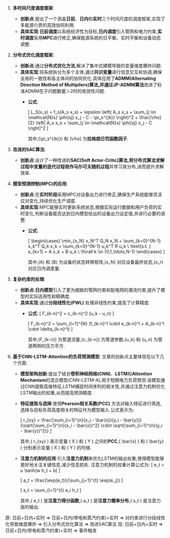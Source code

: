 1. **多时间尺度调度框架**:
   - **创新点**:提出了一个涵盖**日前**、**日内**和**实时**三个时间尺度的调度框架,实现了多能源介质的高效协同利用.
   - **具体实现**:**日前调度**以系统经济性为目标,**日内调度**引入管网和电力约束,**实时调度**采用**MPC**进行修正,确保能源系统的日平衡、实时平衡和设备动态调整.

2. **分布式优化调度框架**:
   - **创新点**:通过**分布式优化方法**,解决了集中式建模导致的变量维度爆炸问题.
   - **具体实现**:将系统拆分为多个主体,通过**共识变量**进行信息交互和协调,确保全局的一致性和各主体间的协同优化.具体应用了**ADMM(Alternating Direction Method of Multipliers)**算法,并通过**JP-ADMM算法**改进了标准ADMM在子问题数量＞2时的收敛性问题.
     - **公式**:

       \[
       L_S(x_s) = f_s(A_s x_s) + \epsilon \left( A_s x_s + \sum_{j \in \mathcal{N}_s} \phi_{sj} x_j - C - \pi_s^{(k)} \right)^2 + \frac{\rho}{2} \left\| A_s x_s + \sum_{j \in \mathcal{N}_s} \phi_{sj} x_j - C \right\|^2
       \]

       其中,\(\pi_s^{(k)}\) 和 \(\rho\) 为**拉格朗日罚函数因子**.

3. **改进的SAC算法**:
   - **创新点**:设计了一种改进的**SAC(Soft Actor-Critic)**算法,将分布式算法求解过程中变量的迭代过程视作**马尔可夫随机过程**并学习其分布,进而提升求解效率.

4. **模型预测控制(MPC)的应用**:
   - **创新点**:在**实时阶段**采用MPC对设备出力进行修正,确保生产系统能够灵活应对变化,持续优化生产调度.
   - **具体实现**:MPC能够实时更新系统状态,根据实际运行数据和用户负荷的实时变化,判断设备能否达到日内模型给出的设备出力设定值,并进行必要的调整.
     - **公式**:

       \[
       \begin{cases}
       \min_{x_N} x_N^T Q_N x_N + \sum_{k=0}^{N-1} x_k^T Q_k x_k + \sum_{k=0}^{N-1} u_k^T R u_k \\
       \text{s.t. } x_{k+1} = A x_k + B u_k \\
       \forall k \in \{0,1,\ldots,N-1\}
       \end{cases}
       \]

       其中,\(A\) 和 \(B\) 为设备的状态转移矩阵,\(x_N\) 对应设备最终状态,\(x_r\) 对应日内调度量.

5. **复杂约束的处理**:
   - **创新点**:**日内模型**引入了更为细致的管网约束和配电网的潮流约束,提升了模型的实际适用性和精确度.
   - **具体实现**:通过**分段线性化(PWL)** 处理非线性约束,提高了计算精度.
     - **公式**:
       \[
       F_{k-n}^2 = c_{k-n}^2 (u_k - u_n)
       \]

       \[
       F_{k-n}^2 = \sum_{l=1}^{N} (f_{k-n}^l \cdot e_{k-n}^l + A_{k-n}^l \cdot \delta_{k-n}^l)
       \]

       其中,\(F_{k-n}\) 为管道流量,\(c_{k-n}\) 为管道参数,\(u_k\) 和 \(u_n\) 为管道两侧的压力平方.

6. **基于CNN-LSTM-Attention的负荷预测模型**:
   文章的创新点主要体现在以下几个方面:

   - **模型架构创新**:提出了结合**卷积神经网络(CNN)**、**LSTM**和**Attention Mechanism**的混合模型(CNN-LSTM-A),用于短期电力负荷预测.该模型通过CNN提取高维特征,LSTM捕捉时间序列的相关性,并通过注意力机制优化LSTM输出的权重,从而提高预测精度.

   - **特征提取与选择**:使用**Pearson相关系数(PCC)** 方法对输入特征进行筛选,选择与目标负荷高度相关的特征作为模型输入.公式表示为:

     \[
     r_{xy} = \frac{\sum_{i=1}^{n}(x_i - \bar{x})(y_i - \bar{y})}{\sqrt{\sum_{i=1}^{n}(x_i - \bar{x})^2} \cdot \sqrt{\sum_{i=1}^{n}(y_i - \bar{y})^2}}
     \]

     其中,\( r_{xy} \) 表示变量 \( X \) 和 \( Y \) 之间的**PCC**,\( \bar{x} \) 和 \( \bar{y} \) 分别表示变量 \( X \) 和 \( Y \) 的均值.

   - **注意力机制的应用**:引入**注意力机制**来优化LSTM的输出权重,使得模型能够更好地关注关键信息,减少信息损失.
   注意力机制的权重计算公式为:
     \[
     e_t = u \tanh(w h_t + b)
     \]

     \[
     a_t = \frac{\exp(e_t)}{\sum_{j=1}^{t} \exp(e_j)}
     \]

     \[
     s_t = \sum_{i=1}^{t} a_i h_t
     \]

     其中,\( e_t \) 是**注意力得分函数**,\( a_t \) 是**注意力概率分布**,\( s_t \) 是注意力层的输出.


原: 日前+日内+实时 => 日前+日内(带电和蒸汽约束)+实时 => 对约束进行分段线性化导致维度爆炸 => 引入分布式优化算法 => 改进SAC算法
现: 日前+日内+实时 => 日前+日内(带电和蒸汽约束)+实时 => 事件触发